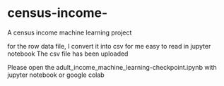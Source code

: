 # census-income-
A census income machine learning project

for the row data file, I convert it into csv for me easy to read in jupyter notebook
The csv file has been uploaded

Please open the adult_income_machine_learning-checkpoint.ipynb with jupyter notebook or google colab
